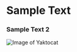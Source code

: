 # Sample Text
### Sample Text 2


![Image of Yaktocat](https://cdn.pixabay.com/photo/2015/04/23/22/00/tree-736885__480.jpg)

